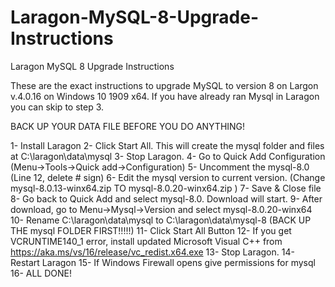 # Laragon-MySQL-8-Upgrade-Instructions
Laragon MySQL 8 Upgrade Instructions


These are the exact instructions to upgrade MySQL to version 8 on Largon v.4.0.16 on Windows 10 1909 x64. If you have already ran Mysql in Laragon you can skip to step 3.

BACK UP YOUR DATA FILE BEFORE YOU DO ANYTHING!

1- Install Laragon
2- Click Start All. This will create the mysql folder and files at C:\laragon\data\mysql
3- Stop Laragon.
4- Go to Quick Add Configuration (Menu->Tools->Quick add->Configuration)
5- Uncomment the mysql-8.0 (Line 12, delete # sign)
6- Edit the mysql version to current version. (Change mysql-8.0.13-winx64.zip TO mysql-8.0.20-winx64.zip )
7- Save & Close file
8- Go back to Quick Add and select mysql-8.0. Download will start.
9- After download, go to Menu->Mysql->Version and select mysql-8.0.20-winx64
10- Rename C:\laragon\data\mysql to C:\laragon\data\mysql-8 (BACK UP THE mysql FOLDER FIRST!!!!!)
11- Click Start All Button
12- If you get VCRUNTIME140_1 error, install updated Microsoft Visual C++ from https://aka.ms/vs/16/release/vc_redist.x64.exe
13- Stop Laragon.
14- Restart Laragon
15- If Windows Firewall opens give permissions for mysql
16- ALL DONE!
